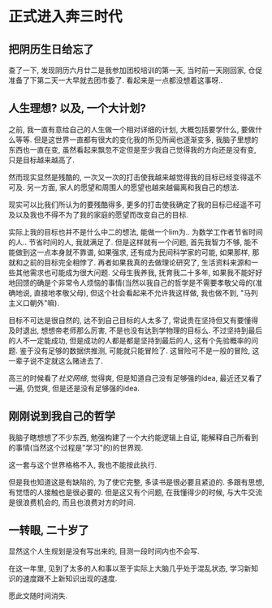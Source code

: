 # 正式进入奔三时代
## 把阴历生日给忘了
查了一下, 发现阴历六月廿二是我参加团校培训的第一天, 当时前一天刚回家, 仓促准备了下第二天一大早就去团市委了. 看起来是一点都没想着这事呀.. 

## 人生理想? 以及, 一个大计划?
之前, 我一直有意给自己的人生做一个相对详细的计划, 大概包括要学什么, 要做什么等等. 但是这世界一直都有很大的变化我的所见所闻也逐渐变多, 我脑子里想的东西也一直在变, 虽然看起来飘忽不定但是至少我自己觉得我的方向还是没有变, 只是目标越来越高了. 

然而现实显然是残酷的, 一次又一次的打击使我越来越觉得我的目标已经变得遥不可及. 另一方面, 家人的愿望和周围人的愿望也越来越偏离和我自己的想法. 

现实可以比我们所认为的要残酷得多, 更多的打击使我确定了我的目标已经遥不可及以及我也不得不为了我的家庭的愿望而改变自己的目标. 

实际上我的目标也并不是什么中二的想法, 能做一个lim为.. 为数学工作者节省时间的人.. 节省时间的人, 我就满足了. 但是这样就有一个问题, 首先我智力不够, 能不能做到这一点本身就不靠谱, 如果强求, 还有成为民间科学家的可能, 如果那样, 那就和之前的目标完全相悖了. 再者如果我真的去做理论研究了, 生活资料来源和一些其他需求也可能成为很大问题. 父母生我养我, 抚育我二十多年, 如果我不能好好地回馈的确是个非常令人烦恼的事情(当然以我自己的哲学是不需要孝敬父母的(准确地说, 直接地孝敬父母), 但这个社会看起来不允许我这样做, 我也做不到, "马列主义口朝外"嘛). 

目标不可达是很自然的, 达不到自己目标的人太多了, 常说贵在坚持但又有要懂得及时退出, 想想帝老师那么厉害, 不是也没有达到学物理的目标么. 
不过坚持到最后的人不一定能成功, 但是成功的人都是都是坚持到最后的人, 这有个先验概率的问题. 鉴于没有足够的数据供推测, 可能就只能冒险了. 这冒险可不是一般的冒险, 这一辈子说不定就这么赌进去了. 

高三的时候看了*社交网络*, 觉得爽, 但是知道自己没有足够强的idea, 最近还又看了一遍, 仍觉爽, 但是还是没有足够强的idea. 

## 刚刚说到我自己的哲学
我脑子瞎想想了不少东西, 勉强构建了一个大约能逻辑上自证, 能解释自己所看到的事情(当然这个过程是"学习"的)的世界观. 

这一套与这个世界格格不入, 我也不能按此执行. 

但是我也知道这是有缺陷的, 为了使它完整, 多读书是很必要且紧迫的. 多跟有思想, 有觉悟的人接触也是很必要的. 但是这又有个问题, 在我懂得少的时候, 与大牛交流是很浪费机会的, 而且也浪费对方的时间. 

## 一转眼, 二十岁了
显然这个人生规划是没有写出来的, 目测一段时间内也不会写. 

在这一年里, 见到了太多的人和事以至于实际上大脑几乎处于混乱状态, 学习新知识的速度跟不上新知识出现的速度. 

愿此文随时间消失. 